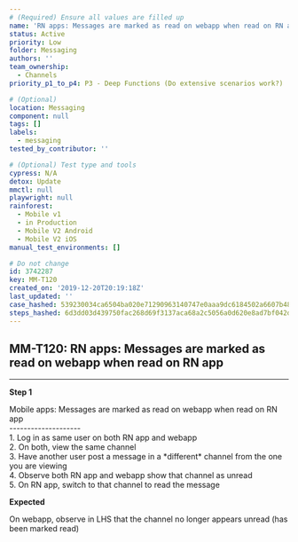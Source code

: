 ```yaml
---
# (Required) Ensure all values are filled up
name: 'RN apps: Messages are marked as read on webapp when read on RN app'
status: Active
priority: Low
folder: Messaging
authors: ''
team_ownership:
  - Channels
priority_p1_to_p4: P3 - Deep Functions (Do extensive scenarios work?)

# (Optional)
location: Messaging
component: null
tags: []
labels:
  - messaging
tested_by_contributor: ''

# (Optional) Test type and tools
cypress: N/A
detox: Update
mmctl: null
playwright: null
rainforest:
  - Mobile v1
  - in Production
  - Mobile V2 Android
  - Mobile V2 iOS
manual_test_environments: []

# Do not change
id: 3742287
key: MM-T120
created_on: '2019-12-20T20:19:18Z'
last_updated: ''
case_hashed: 539230034ca6504ba020e71290963140747e0aaa9dc6184502a6607b48a893571c31b21ffbdb1bc2c685bae5b01da73e
steps_hashed: 6d3dd03d439750fac268d69f3137aca68a2c5056a0d620e8ad7bf042d0090ccaf157ad71437dd74bda8c9d7315ebde0b
---
```


<!-- (Auto-generated) Based on frontmatter's "key" and "name" -->

## MM-T120: RN apps: Messages are marked as read on webapp when read on RN app

---

**Step 1**

Mobile apps: Messages are marked as read on webapp when read on RN app\
\--------------------\
1\. Log in as same user on both RN app and webapp\
2\. On both, view the same channel\
3\. Have another user post a message in a \*different\* channel from the one you are viewing\
4\. Observe both RN app and webapp show that channel as unread\
5\. On RN app, switch to that channel to read the message

**Expected**

On webapp, observe in LHS that the channel no longer appears unread (has been marked read)

